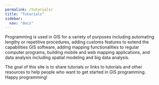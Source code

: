 ```yaml
---
permalink: /tutorials/
title: "Tutorials"
sidebar:
  nav: "docs" 
---
```



Programming is used in GIS for a variety of purposes including automating lengthy or repetitive procedures, adding customs features to extend the capabilities GIS software,  adding mapping functionalities to regular computer programs, building mobile and web mapping applications, and data analysis including spatial modeling and big data analysis.

The goal of this site is to share tutorials or links to tutorials and other resources to help people who want to get started in GIS programming. Happy programming!



